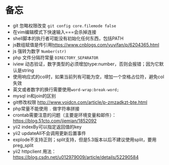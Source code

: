 # 备忘


* git 忽略权限改变 `git config core.filemode false`
* 在vim编辑模式下快速输入===会杀掉连接
* shell脚本的执行者可能没有初始化任何东西，包括PATH
* js数组赋值是传引用<https://www.cnblogs.com/yuyifan/p/6204365.html>
* js 强转为数字 `Number(str)`
* php 文件分隔符常量 `DIRECTORY_SEPARATOR`
* iview 动态验证，数字类型的必须增加type:number，否则会报错；因为它默认是string
* 使用响应式的col时，如果当前列有可能为空，增加一个空格占位符，避免col失效
* 英文或者数字的换行需要使用`word-wrap:break-word;`
* mysql in和join的区别
* git修改权限 <http://www.voidcn.com/article/p-zmzadkzt-bte.html>
* php常量不能使用 `.` 做字符串拼接
* crontab需要注意的问题（主要是环境变量和邮件）：<https://blog.51cto.com/jiemian/1852092>
* yii2 indexBy可以指定返回值的key
* yii2 updateAll不会调用更新后置事件
* explode不支持正则；split支持，但是5.3版本以后不建议使用split，要用preg_split
* yii2 httpclient 用法：<https://blog.csdn.net/u012979009/article/details/52290584>

